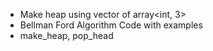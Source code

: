 - Make heap using vector of array<int, 3>
- Bellman Ford Algorithm Code with examples
- make_heap, pop_head

